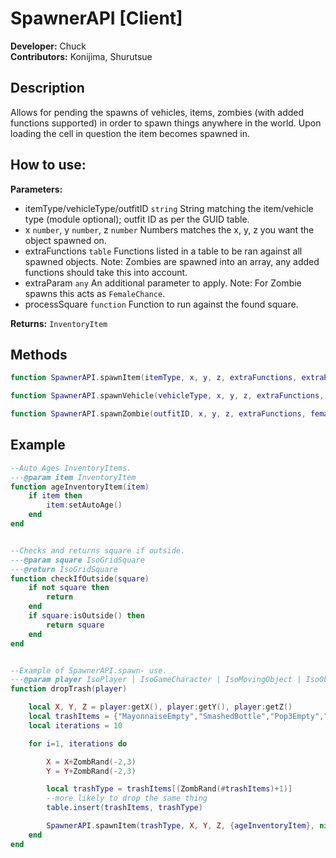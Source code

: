 # SpawnerAPI [Client]
**Developer:** Chuck  
**Contributors:** Konijima, Shurutsue 

## Description
Allows for pending the spawns of vehicles, items, zombies (with added functions supported) 
in order to spawn things anywhere in the world. Upon loading the cell in question the item becomes spawned in.

## How to use:
**Parameters:**

- itemType/vehicleType/outfitID `string` String matching the item/vehicle type (module optional); outfit ID as per the GUID table.
- x `number`, y `number`, z `number` Numbers matches the x, y, z you want the object spawned on.
- extraFunctions `table` Functions listed in a table to be ran against all spawned objects. Note: Zombies are spawned into an array, any added functions should take this into account.
- extraParam `any` An additional parameter to apply. Note: For Zombie spawns this acts as `FemaleChance`.
- processSquare `function` Function to run against the found square.

**Returns:** `InventoryItem`


## Methods
```lua
function SpawnerAPI.spawnItem(itemType, x, y, z, extraFunctions, extraParam, processSquare)
```
```lua
function SpawnerAPI.spawnVehicle(vehicleType, x, y, z, extraFunctions, extraParam, processSquare)
```
```lua
function SpawnerAPI.spawnZombie(outfitID, x, y, z, extraFunctions, femaleChance, processSquare)
```

## Example
```lua
--Auto Ages InventoryItems.
---@param item InventoryItem
function ageInventoryItem(item)
    if item then
        item:setAutoAge()
    end
end


--Checks and returns square if outside.
---@param square IsoGridSquare
---@return IsoGridSquare
function checkIfOutside(square)
    if not square then
        return
    end
	if square:isOutside() then
		return square
	end
end


--Example of SpawnerAPI.spawn- use.
---@param player IsoPlayer | IsoGameCharacter | IsoMovingObject | IsoObject
function dropTrash(player)

	local X, Y, Z = player:getX(), player:getY(), player:getZ()
	local trashItems = {"MayonnaiseEmpty","SmashedBottle","Pop3Empty","PopEmpty","Pop2Empty","WhiskeyEmpty","BeerCanEmpty","BeerEmpty"}
	local iterations = 10

	for i=1, iterations do

		X = X+ZombRand(-2,3)
		Y = Y+ZombRand(-2,3)

		local trashType = trashItems[(ZombRand(#trashItems)+1)]
		--more likely to drop the same thing
		table.insert(trashItems, trashType)

		SpawnerAPI.spawnItem(trashType, X, Y, Z, {ageInventoryItem}, nil, checkIfOutside)
	end
end
```